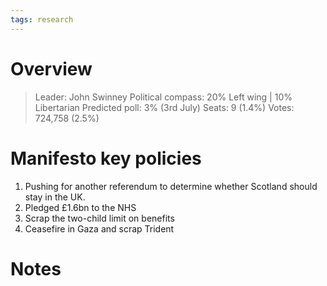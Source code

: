 ```yaml
---
tags: research
---
```

# Overview

> Leader: John Swinney
> Political compass: 20% Left wing | 10% Libertarian
> Predicted poll: 3% (3rd July)
> Seats: 9 (1.4%)
> Votes: 724,758 (2.5%)

# Manifesto key policies

1. Pushing for another referendum to determine whether Scotland should stay in the UK.
2. Pledged £1.6bn to the NHS
3. Scrap the two-child limit on benefits
4. Ceasefire in Gaza and scrap Trident

# Notes

